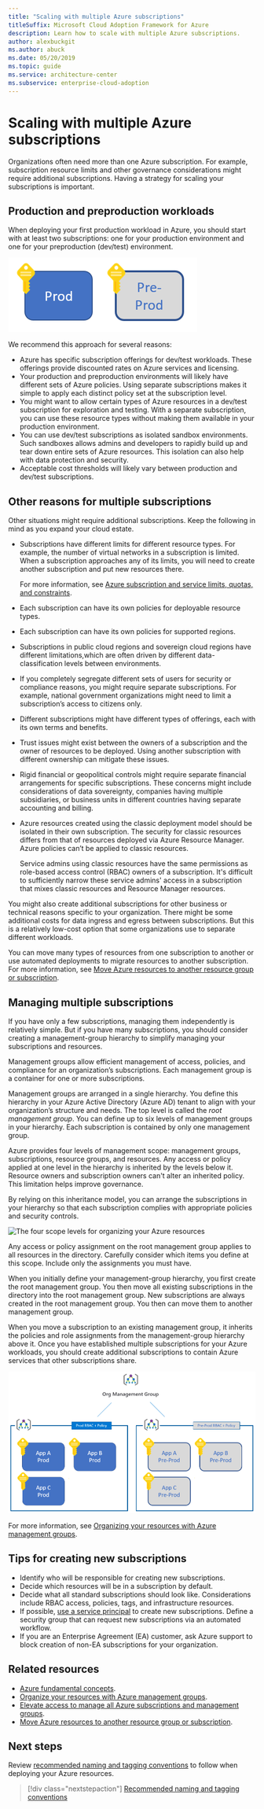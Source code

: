 ```yaml
---
title: "Scaling with multiple Azure subscriptions"
titleSuffix: Microsoft Cloud Adoption Framework for Azure
description: Learn how to scale with multiple Azure subscriptions.
author: alexbuckgit
ms.author: abuck
ms.date: 05/20/2019
ms.topic: guide
ms.service: architecture-center
ms.subservice: enterprise-cloud-adoption
---
```


# Scaling with multiple Azure subscriptions

Organizations often need more than one Azure subscription. For example, subscription resource limits and other governance considerations might require additional subscriptions. Having a strategy for scaling your subscriptions is important.

## Production and preproduction workloads

When deploying your first production workload in Azure, you should start with at least two subscriptions: one for your production environment and one for your preproduction (dev/test) environment.

![A basic subscription model showing images labeled "Prod" and "Pre-Prod"](../../_images/ready/basic-subscription-model.png)

We recommend this approach for several reasons:

- Azure has specific subscription offerings for dev/test workloads. These offerings provide discounted rates on Azure services and licensing.
- Your production and preproduction environments will likely have different sets of Azure policies. Using separate subscriptions makes it simple to apply each distinct policy set at the subscription level.
- You might want to allow certain types of Azure resources in a dev/test subscription for exploration and testing. With a separate subscription, you can use these resource types without making them available in your production environment.
- You can use dev/test subscriptions as isolated sandbox environments. Such sandboxes allows admins and developers to rapidly build up and tear down entire sets of Azure resources. This isolation can also help with data protection and security.
- Acceptable cost thresholds will likely vary between production and dev/test subscriptions.

## Other reasons for multiple subscriptions

Other situations might require additional subscriptions. Keep the following in mind as you expand your cloud estate.

- Subscriptions have different limits for different resource types. For example, the number of virtual networks in a subscription is limited. When a subscription approaches any of its limits, you will need to create another subscription and put new resources there.

  For more information, see [Azure subscription and service limits, quotas, and constraints](/azure/azure-subscription-service-limits).

- Each subscription can have its own policies for deployable resource types.

- Each subscription can have its own policies for supported regions.

- Subscriptions in public cloud regions and sovereign cloud regions have different limitations,which are often driven by different data-classification levels between environments.

- If you completely segregate different sets of users for security or compliance reasons, you might require separate subscriptions. For example, national government organizations might need to limit a subscription’s access to citizens only.

- Different subscriptions might have different types of offerings, each with its own terms and benefits.

- Trust issues might exist between the owners of a subscription and the owner of resources to be deployed. Using another subscription with different ownership can mitigate these issues.

- Rigid financial or geopolitical controls might require separate financial arrangements for specific subscriptions. These concerns might include considerations of data sovereignty, companies having multiple subsidiaries, or business units in different countries having separate accounting and billing.

- Azure resources created using the classic deployment model should be isolated in their own subscription. The security for classic resources differs from that of resources deployed via Azure Resource Manager. Azure policies can’t be applied to classic resources.

  Service admins using classic resources have the same permissions as role-based access control (RBAC) owners of a subscription. It's difficult to sufficiently narrow these service admins' access in a subscription that mixes classic resources and Resource Manager resources.

You might also create additional subscriptions for other business or technical reasons specific to your organization. There might be some additional costs for data ingress and egress between subscriptions. But this is a relatively low-cost option that some organizations use to separate different workloads.

You can move many types of resources from one subscription to another or use automated deployments to migrate resources to another subscription. For more information, see [Move Azure resources to another resource group or subscription](/azure/azure-resource-manager/resource-group-move-resources).

## Managing multiple subscriptions

If you have only a few subscriptions, managing them independently is relatively simple. But if you have many subscriptions, you should consider creating a management-group hierarchy to simplify managing your subscriptions and resources.

Management groups allow efficient management of access, policies, and compliance for an organization’s subscriptions. Each management group is a container for one or more subscriptions.

Management groups are arranged in a single hierarchy. You define this hierarchy in your Azure Active Directory (Azure AD) tenant to align with your organization’s structure and needs. The top level is called the *root management group*. You can define up to six levels of management groups in your hierarchy. Each subscription is contained by only one management group.

Azure provides four levels of management scope: management groups, subscriptions, resource groups, and resources. Any access or policy applied at one level in the hierarchy is inherited by the levels below it. Resource owners and subscription owners can't alter an inherited policy. This limitation helps improve governance.

By relying on this inheritance model, you can arrange the subscriptions in your hierarchy so that each subscription complies with appropriate policies and security controls.

![The four scope levels for organizing your Azure resources](/azure/architecture/cloud-adoption/ready/azure-readiness-guide/media/organize-resources/scope-levels.png)

Any access or policy assignment on the root management group applies to all resources in the directory. Carefully consider which items you define at this scope. Include only the assignments you must have.

When you initially define your management-group hierarchy, you first create the root management group. You then move all existing subscriptions in the directory into the root management group. New subscriptions are always created in the root management group. You then can move them to another management group.

When you move a subscription to an existing management group, it inherits the policies and role assignments from the management-group hierarchy above it. Once you have established multiple subscriptions for your Azure workloads, you should create additional subscriptions to contain Azure services that other subscriptions share.

![Example of a management-group hierarchy](../../_images/ready/management-group-hierarchy.png)

For more information, see [Organizing your resources with Azure management groups](/azure/governance/management-groups).

## Tips for creating new subscriptions

- Identify who will be responsible for creating new subscriptions.
- Decide which resources will be in a subscription by default.
- Decide what all standard subscriptions should look like. Considerations include RBAC access, policies, tags, and infrastructure resources.
- If possible, [use a service principal](/azure/azure-resource-manager/grant-access-to-create-subscription) to create new subscriptions. Define a security group that can request new subscriptions via an automated workflow.
- If you are an Enterprise Agreement (EA) customer, ask Azure support to block creation of non-EA subscriptions for your organization.

## Related resources

- [Azure fundamental concepts](./fundamental-concepts.md).
- [Organize your resources with Azure management groups](/azure/governance/management-groups).
- [Elevate access to manage all Azure subscriptions and management groups](/azure/role-based-access-control/elevate-access-global-admin).
- [Move Azure resources to another resource group or subscription](/azure/azure-resource-manager/resource-group-move-resources).

## Next steps

Review [recommended naming and tagging conventions](./name-and-tag.md) to follow when deploying your Azure resources.

> [!div class="nextstepaction"]
> [Recommended naming and tagging conventions](./name-and-tag.md)
